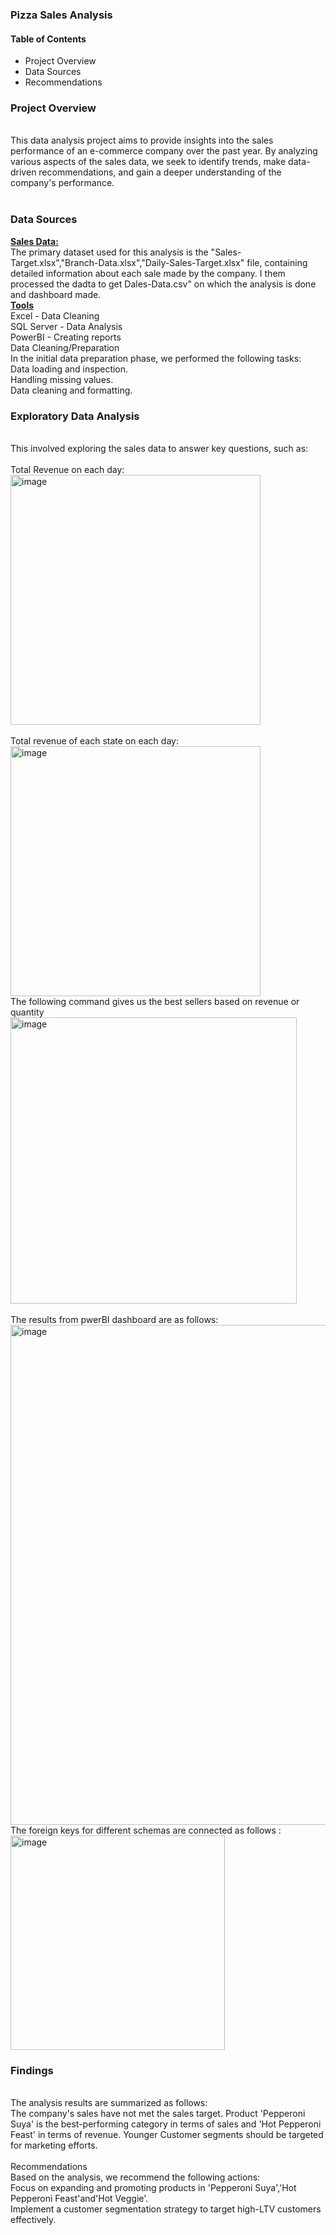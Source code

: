 <h3>Pizza Sales Analysis</h3>
<h4>Table of Contents</h4>
<ul><li>Project Overview</li>
<li>Data Sources</li>
<li>Recommendations</li>
</ul>
<h3>Project Overview</h3>
<br>
This data analysis project aims to provide insights into the sales performance of an e-commerce company over the past year. By analyzing various aspects of the sales data, we seek to identify trends, make data-driven recommendations, and gain a deeper understanding of the company's performance.
<br>
<br>
<h3>Data Sources</h3>
<b><u>Sales Data:</u></b>
<br>The primary dataset used for this analysis is the "Sales-Target.xlsx","Branch-Data.xlsx","Daily-Sales-Target.xlsx" file, containing detailed information about each sale made by the company.
I them processed the dadta to get Dales-Data.csv" on which the analysis is done and dashboard made.<br>
<b><u>Tools</u></b><br>
Excel - Data Cleaning<br>
SQL Server - Data Analysis<br>
PowerBI - Creating reports<br>
Data Cleaning/Preparation<br>
In the initial data preparation phase, we performed the following tasks:
<br>
Data loading and inspection.<br>
Handling missing values.<br>
Data cleaning and formatting.<br>
<h3>Exploratory Data Analysis</h3><br>
This involved exploring the sales data to answer key questions, such as:
<br>
<br>
Total Revenue on each day: <br><img width="400" alt="image" src="https://github.com/Sneha-2310/Sales_Analysis/assets/98509803/bc30c564-3428-46f6-b93e-949ea70a4e80">
<br><br>
Total revenue of each state on each day: 
<br>
<img width="400" alt="image" src="https://github.com/Sneha-2310/Sales_Analysis/assets/98509803/9c37c46a-fbe9-42f9-a791-37a3674ae387">
<br>
The following command gives us the best sellers based on revenue or quantity
<br><img width="458" alt="image" src="https://github.com/Sneha-2310/Sales_Analysis/assets/98509803/db011af8-fe14-495b-a2e1-8672ae0d8fe7">
<br><br>
The results from pwerBI dashboard are as follows:
<br><img width="800" alt="image" src="https://github.com/Sneha-2310/Sales_Analysis/assets/98509803/acf73cce-3dde-436a-83ed-cb621c1f36ba">
<br>The foreign keys for different schemas are connected as follows :<br>
<img width="343" alt="image" src="https://github.com/Sneha-2310/Sales_Analysis/assets/98509803/7e437c3d-fb85-46bf-8171-666b00cf9624">

<h3>Findings</h3>
<br>
The analysis results are summarized as follows:
<br>
The company's sales have not met the sales target.
Product 'Pepperoni Suya' is the best-performing category in terms of sales and 'Hot Pepperoni Feast' in terms of revenue.
Younger Customer segments should be targeted for marketing efforts.
<br><br>
Recommendations<br>
Based on the analysis, we recommend the following actions:
<br>
Focus on expanding and promoting products in 'Pepperoni Suya','Hot Pepperoni Feast'and'Hot Veggie'.
<br>
Implement a customer segmentation strategy to target high-LTV customers effectively.
